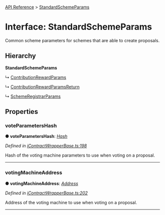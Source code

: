 [API Reference](../README.md) > [StandardSchemeParams](../interfaces/StandardSchemeParams.md)



# Interface: StandardSchemeParams


Common scheme parameters for schemes that are able to create proposals.

## Hierarchy

**StandardSchemeParams**

↳  [ContributionRewardParams](ContributionRewardParams.md)




↳  [ContributionRewardParamsReturn](ContributionRewardParamsReturn.md)




↳  [SchemeRegistrarParams](SchemeRegistrarParams.md)









## Properties
<a id="voteParametersHash"></a>

###  voteParametersHash

**●  voteParametersHash**:  *[Hash](../#Hash)* 

*Defined in [iContractWrapperBase.ts:198](https://github.com/daostack/arc.js/blob/f343aa24/lib/iContractWrapperBase.ts#L198)*



Hash of the voting machine parameters to use when voting on a proposal.




___

<a id="votingMachineAddress"></a>

###  votingMachineAddress

**●  votingMachineAddress**:  *[Address](../#Address)* 

*Defined in [iContractWrapperBase.ts:202](https://github.com/daostack/arc.js/blob/f343aa24/lib/iContractWrapperBase.ts#L202)*



Address of the voting machine to use when voting on a proposal.




___


